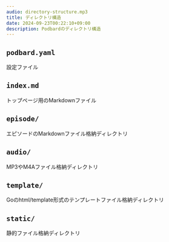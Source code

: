 ```yaml
---
audio: directory-structure.mp3
title: ディレクトリ構造
date: 2024-09-23T00:22:10+09:00
description: Podbardのディレクトリ構造
---
```


## `podbard.yaml`
設定ファイル

## `index.md`
トップページ用のMarkdownファイル

## `episode/`
エピソードのMarkdownファイル格納ディレクトリ

## `audio/`
MP3やM4Aファイル格納ディレクトリ

## `template/`
Goのhtml/template形式のテンプレートファイル格納ディレクトリ

## `static/`
静的ファイル格納ディレクトリ
